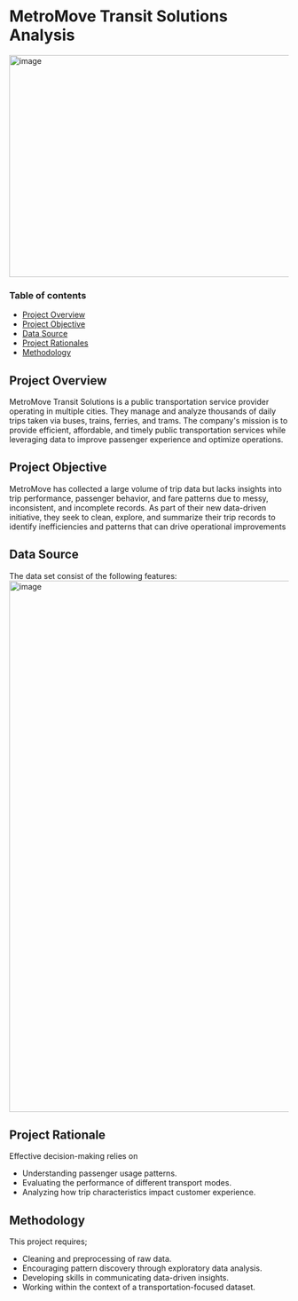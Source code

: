 # MetroMove Transit Solutions Analysis
<img width="600" height="400" alt="image" src="https://github.com/user-attachments/assets/ac8c3c90-2602-4fb2-94b7-444abe766447" />

### Table of contents
- [Project Overview](#project-Overview)
- [Project Objective](#project-Objective)
- [Data Source](#Data-Source)
- [Project Rationales](#Project-Rationale)
- [Methodology](#Methodology)


## Project Overview
MetroMove Transit Solutions is a public transportation service provider operating in multiple cities. They manage and analyze thousands of daily trips taken via buses, trains, ferries, and trams. The company's mission is to provide efficient, affordable, and timely public transportation services while leveraging data to improve passenger experience and optimize operations.

## Project Objective
MetroMove has collected a large volume of trip data but lacks insights into trip performance, passenger behavior, and fare patterns due to messy, inconsistent, and incomplete records. As part of their new data-driven initiative, they seek to clean, explore, and summarize their trip records to identify inefficiencies and patterns that can drive operational improvements

## Data Source
The data set consist of the following features:
<img width="1898" height="957" alt="image" src="https://github.com/user-attachments/assets/ccfb1671-8a73-4927-b6de-a31cda931ead" />

## Project Rationale
Effective decision-making relies on 
- Understanding passenger usage patterns.
- Evaluating the performance of different transport modes.
- Analyzing how trip characteristics impact customer experience.

## Methodology
This project requires;
- Cleaning and preprocessing of raw data.
- Encouraging pattern discovery through exploratory data analysis.
- Developing skills in communicating data-driven insights.
- Working within the context of a transportation-focused dataset.


